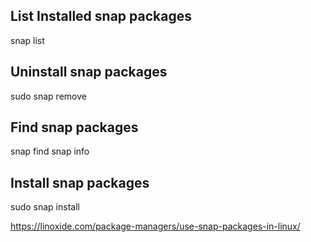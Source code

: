 ## List Installed snap packages
snap list


## Uninstall snap packages
sudo snap remove <package-name>


## Find snap packages
snap find <app-name>
snap info <app-name>


## Install snap packages
sudo snap install <package-name>





https://linoxide.com/package-managers/use-snap-packages-in-linux/
